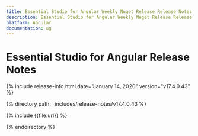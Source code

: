 ```yaml
---
title: Essential Studio for Angular Weekly Nuget Release Release Notes  
description: Essential Studio for Angular Weekly Nuget Release Release Notes  
platform: Angular
documentation: ug
---
```


# Essential Studio for Angular  Release Notes  

{% include release-info.html date="January 14, 2020"  version="v17.4.0.43" %} 


{% directory path: _includes/release-notes/v17.4.0.43 %}

{% include {{file.url}} %}

{% enddirectory %}